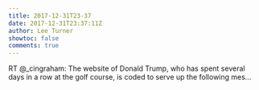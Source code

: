 ```yaml
---
title: 2017-12-31T23-37
date: 2017-12-31T23:37:11Z
author: Lee Turner
showtoc: false
comments: true
---
```


RT @_cingraham: The website of Donald Trump, who has spent several days in a row at the golf course, is coded to serve up the following mes…

